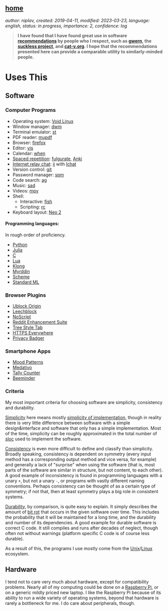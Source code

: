 [home](./index.md)
------------------

*author: niplav, created: 2019-04-11, modified: 2023-03-23, language: english, status: in progress, importance: 2, confidence: log*

> __I have found that I have found great use in software
> [recommendations](https://usesthis.com/) by people who I respect,
> such as [gwern](https://www.gwern.net/Links#uses-this),
> the [suckless project](https://suckless.org/rocks/), and
> [cat-v.org](http://harmful.cat-v.org/software/). I hope that the
> recommendations presented here can provide a comparable utility to
> similarly-minded people.__

Uses This
=========

Software
--------

### Computer Programs

* Operating system: [Void Linux](https://voidlinux.org/)
* Window manager: [dwm](https://dwm.suckless.org/)
* Terminal emulator: [st](https://st.suckless.org/)
* PDF reader: [mupdf](https://mupdf.com/)
* Browser: [firefox](https://www.mozilla.org/en-US/firefox/new/)
* Editor: [vis](https://github.com/martanne/vis)
* Calendar: [when](http://www.lightandmatter.com/when/when.html)
* [Spaced repetition](https://en.wikipedia.org/wiki/Spaced_Repetition): [fulgurate](https://github.com/theq629/fulgurate), [Anki](https://apps.ankiweb.net/index.html)
* [Internet relay chat](https://en.wikipedia.org/wiki/Internet_Relay_Chat): [ii](https://tools.suckless.org/ii/) with [lchat](https://github.com/younix/lchat)
* Version control: [git](https://git-scm.com/)
* Password manager: [spm](https://notabug.org/kl3/spm/)
* Code search: [ag](https://geoff.greer.fm/ag/)
* Music: [sad](http://git.2f30.org/sad/log.html)
* Videos: [mpv](https://mpv.io/)
* Shell:
	* Interactive: [fish](https://fishshell.com/)
	* Scripting: [rc](https://en.wikipedia.org/wiki/Rc)
* Keyboard layout: [Neo 2](https://neo-layout.org/)

#### Programming languages:

In rough order of proficiency.

* [Python](https://www.python.org)
* [Julia](https://julialang.org)
* [C](https://en.wikipedia.org/wiki/C_%28programming_language%29)
* [Lua](https://www.lua.org/)
* [Klong](http://t3x.org/klong/index.html)
* [Myrddin](https://eigenstate.org/myrddin/)
* [Scheme](https://en.wikipedia.org/wiki/Scheme_\(programming_language\))
* [Standard ML](https://en.wikipedia.org/wiki/Standard_ML)

### Browser Plugins

* [Ublock Origin](https://addons.mozilla.org/en-US/firefox/addon/ublock-origin/)
* [Leechblock](https://www.proginosko.com/leechblock/)
* [NoScript](https://addons.mozilla.org/en-US/firefox/addon/noscript/)
* [Reddit Enhancement Suite](https://redditenhancementsuite.com/)
* [Tree Style Tab](https://addons.mozilla.org/en-US/firefox/addon/tree-style-tab)
* [HTTPS Everywhere](https://www.eff.org/https-everywhere)
* [Privacy Badger](https://privacybadger.org/)

### Smartphone Apps

* [Mood Patterns](https://www.moodpatterns.info)
* [Medativo](https://play.google.com/store/apps/details?id=com.despdev.meditationapp&hl=en&gl=US)
* [Tally Counter](https://play.google.com/store/apps/details?id=de.cliff.strichliste&hl=en&gl=us)
* [Beeminder](https://play.google.com/store/apps/details?id=com.beeminder.beeminder&hl=en&gl=us)

### Criteria

My most important criteria for choosing software are simplicity,
consistency and durability.

[Simplicity](https://plato.stanford.edu/entries/simplicity/) here means mostly [simplicity of
implementation](https://en.wikipedia.org/wiki/Worse_is_better), though
in reality there is very little difference between software with a simple
design&interface and software that only has a simple implementation. Most
of the time, simplicity can be roughly approximated in the total number
of [sloc](https://en.wikipedia.org/wiki/Source_lines_of_code) used to
implement the software.

[Consistency](https://en.wikipedia.org/wiki/Consistency_\(user_interfaces\)#List_of_the_cognitive_dimensions)
is even more difficult to define and classify than simplicity.
Broadly speaking, consistency is dependent on symmetry (every input
method has a corresponding output method and vice versa, for example)
and generally a lack of "surprise" when using the software (that is,
most parts of the software are similar in structure, but not content,
to each other). A good example of inconsistency is found in programming
languages with a unary `+`, but not a unary `-`, or programs with vastly
different naming conventions. Perhaps consistency can be thought of as
a certain type of symmetry; if not that, then at least symmetry plays
a big role in consistent systems.

[Durability](https://en.wikipedia.org/wiki/Durability), by comparison,
is quite easy to explain. It simply describes the amount of [bit
rot](https://en.wikipedia.org/wiki/Software_rot) that occurs in the
given software over time. This includes the probability that it will
be maintained for a long time, and the durability and number of its
dependencies. A good example for durable software is correct C code. It
still compiles and runs after decades of neglect, though often not
without warnings (platform specific C code is of course less durable).

As a result of this, the programs I use mostly come from the
[Unix](https://en.wikipedia.org/wiki/Unix)/[Linux](https://en.wikipedia.org/wiki/Linux)
ecosystem.

Hardware
--------

I tend not to care very much about hardware, except for compatibility
problems. Nearly all of my computing could be done on a [Raspberry
Pi](https://en.wikipedia.org/wiki/Raspberry_Pi), or on a generic mildly
priced new laptop. I like the Raspberry Pi because of its ability to
run a wide variety of operating systems, beyond that hardware is rarely
a bottleneck for me. I do care about peripherals, though.

<!--
Devices:
Smartphone, Laptop, IPod Shuffle
-->

<!--
### Keyboard

### Mouse
-->
